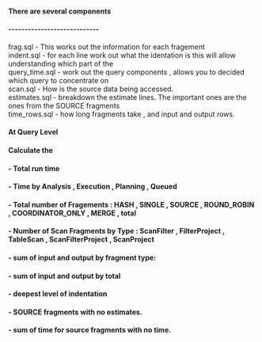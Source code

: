 ####
#### There are several components
#### ----------------------------
frag.sql - This works out the information for each fragement <br />
indent.sql - for each line work out what the identation is this will allow understanding which part of the <br />
query_time.sql - work out the query components , allows you to decided which query to concentrate on <br />
scan.sql - How is the source data being accessed.<br />
estimates.sql - breakdown the estimate lines. The important ones are the ones from the SOURCE fragments<br />
time_rows.sql - how long fragments take , and input and output rows.<br />

#### At Query Level
####
#### Calculate the 
#### - Total run time
#### - Time by  Analysis , Execution , Planning , Queued
#### - Total number of Fragements : HASH , SINGLE , SOURCE , ROUND_ROBIN , COORDINATOR_ONLY , MERGE , total
#### - Number of Scan Fragments by Type : ScanFilter , FilterProject , TableScan , ScanFilterProject , ScanProject
#### - sum of input and output by fragment type: 
#### - sum of input and output by total
#### - deepest level of indentation
#### - SOURCE fragments with no estimates.
#### - sum of time for source fragments with no time.
